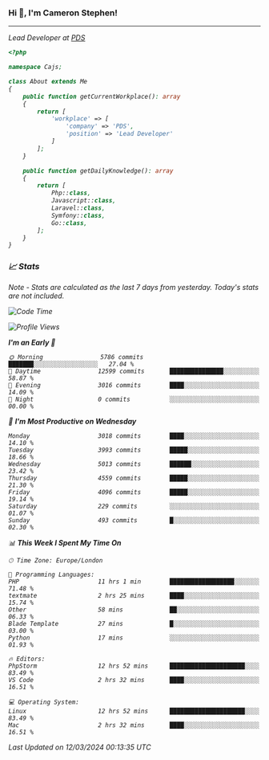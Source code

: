 ### Hi 👋, I'm Cameron Stephen!
<hr>
<p><em>Lead Developer at <a href="https://prindatasolutions.co.uk">PDS</a></p>


```php
<?php

namespace Cajs;

class About extends Me
{
    public function getCurrentWorkplace(): array
    {
        return [
            'workplace' => [
                'company' => 'PDS',
                'position' => 'Lead Developer'
            ]
        ];
    }

    public function getDailyKnowledge(): array
    {
        return [
            Php::class,
            Javascript::class,
            Laravel::class,
            Symfony::class,
            Go::class,
        ];
    }
}
```

### 📈 Stats
<p><em>Note - Stats are calculated as the last 7 days from yesterday. Today's stats are not included.</em></p>


<!--START_SECTION:waka-->
![Code Time](http://img.shields.io/badge/Code%20Time-3%2C729%20hrs%2018%20mins-blue)

![Profile Views](http://img.shields.io/badge/Profile%20Views-0-blue)

**I'm an Early 🐤** 

```text
🌞 Morning                5786 commits        ███████░░░░░░░░░░░░░░░░░░   27.04 % 
🌆 Daytime                12599 commits       ███████████████░░░░░░░░░░   58.87 % 
🌃 Evening                3016 commits        ████░░░░░░░░░░░░░░░░░░░░░   14.09 % 
🌙 Night                  0 commits           ░░░░░░░░░░░░░░░░░░░░░░░░░   00.00 % 
```
📅 **I'm Most Productive on Wednesday** 

```text
Monday                   3018 commits        ████░░░░░░░░░░░░░░░░░░░░░   14.10 % 
Tuesday                  3993 commits        █████░░░░░░░░░░░░░░░░░░░░   18.66 % 
Wednesday                5013 commits        ██████░░░░░░░░░░░░░░░░░░░   23.42 % 
Thursday                 4559 commits        █████░░░░░░░░░░░░░░░░░░░░   21.30 % 
Friday                   4096 commits        █████░░░░░░░░░░░░░░░░░░░░   19.14 % 
Saturday                 229 commits         ░░░░░░░░░░░░░░░░░░░░░░░░░   01.07 % 
Sunday                   493 commits         █░░░░░░░░░░░░░░░░░░░░░░░░   02.30 % 
```


📊 **This Week I Spent My Time On** 

```text
🕑︎ Time Zone: Europe/London

💬 Programming Languages: 
PHP                      11 hrs 1 min        ██████████████████░░░░░░░   71.48 % 
textmate                 2 hrs 25 mins       ████░░░░░░░░░░░░░░░░░░░░░   15.74 % 
Other                    58 mins             ██░░░░░░░░░░░░░░░░░░░░░░░   06.33 % 
Blade Template           27 mins             █░░░░░░░░░░░░░░░░░░░░░░░░   03.00 % 
Python                   17 mins             ░░░░░░░░░░░░░░░░░░░░░░░░░   01.93 % 

🔥 Editors: 
PhpStorm                 12 hrs 52 mins      █████████████████████░░░░   83.49 % 
VS Code                  2 hrs 32 mins       ████░░░░░░░░░░░░░░░░░░░░░   16.51 % 

💻 Operating System: 
Linux                    12 hrs 52 mins      █████████████████████░░░░   83.49 % 
Mac                      2 hrs 32 mins       ████░░░░░░░░░░░░░░░░░░░░░   16.51 % 
```


 Last Updated on 12/03/2024 00:13:35 UTC
<!--END_SECTION:waka-->
